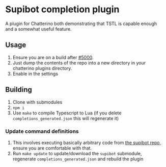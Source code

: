 # Supibot completion plugin

A plugin for Chatterino both demonstrating that TSTL is capable enough and a somewhat useful feature.

## Usage

1. Ensure you are on a build after [#5000](https://github.com/chatterino/chatterino2/pull/5000).
2. Just dump the contents of the repo into a new directory in your chatterino plugins directory.
3. Enable in the settings

## Building

1. Clone with submodules
2. `npm i`
3. Use `make` to compile Typescript to Lua (if you delete `completions_generated.json` this will regenerate it)

### Update command definitions

1. This involves executing basically arbitrary code from [the supibot repo](https://github.com/supinic/supibot), ensure you are comfortable with that.
2. Run `make update` to update/download the `supibot` submodule, regenerate `completions_generated.json` and rebuild the plugin

